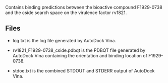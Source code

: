 Contains binding predictions between the bioactive compound F1929-0738 and the cside search space on the virulence factor rv1821.

## Files

- log.txt is the log file generated by AutoDock Vina.

- rv1821_F1929-0738_cside.pdbqt is the PDBQT file generated by AutoDock Vina containing the orientation and binding location of F1929-0738.

- stdoe.txt is the combined STDOUT and STDERR output of AutoDock Vina.

